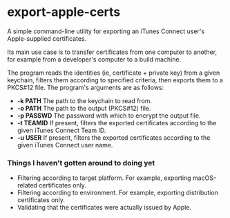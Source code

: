 # export-apple-certs
A simple command-line utility for exporting an iTunes Connect user's Apple-supplied certificates.

Its main use case is to transfer certificates from one computer to another, 
for example from a developer's computer to a build machine.

The program reads the identities (ie, certificate + private key) from a given keychain, filters them according to specified criteria, 
then exports them to a PKCS#12 file. The program's arguments are as follows:

- **-k PATH** The path to the keychain to read from.
- **-o PATH** The path to the output (PKCS#12) file.
- **-p PASSWD** The password with which to encrypt the output file.
- **-t TEAMID** If present, filters the exported certificates according to the given iTunes Connect Team ID.
- **-u USER** If present, filters the exported certificates according to the given iTunes Connect user name.

### Things I haven't gotten around to doing yet

- Filtering according to target platform. For example, exporting macOS-related certificates only.
- Filtering according to environment. For example, exporting distribution certificates only.
- Validating that the certificates were actually issued by Apple.
